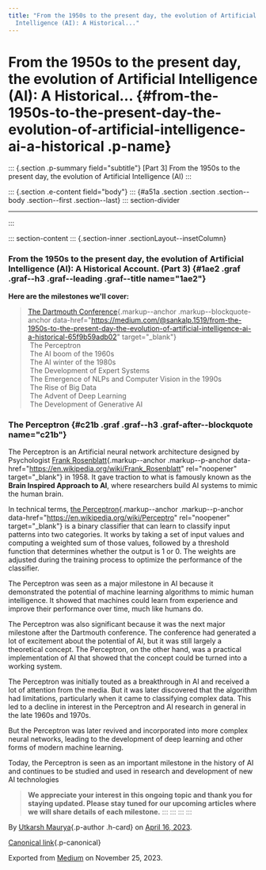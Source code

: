 ```yaml
---
title: "From the 1950s to the present day, the evolution of Artificial
  Intelligence (AI): A Historical..."
---
```


<div>

# From the 1950s to the present day, the evolution of Artificial Intelligence (AI): A Historical... {#from-the-1950s-to-the-present-day-the-evolution-of-artificial-intelligence-ai-a-historical .p-name}

</div>

::: {.section .p-summary field="subtitle"}
\[Part 3\] From the 1950s to the present day, the evolution of
Artificial Intelligence (AI)
:::

::: {.section .e-content field="body"}
::: {#a51a .section .section .section--body .section--first .section--last}
::: section-divider

------------------------------------------------------------------------
:::

::: section-content
::: {.section-inner .sectionLayout--insetColumn}
### From the 1950s to the present day, the evolution of Artificial Intelligence (AI): A Historical Account. (Part 3) {#1ae2 .graf .graf--h3 .graf--leading .graf--title name="1ae2"}

**Here are the milestones we'll cover:**

> [The Dartmouth
> Conference](https://medium.com/@sankalp.1519/from-the-1950s-to-the-present-day-the-evolution-of-artificial-intelligence-ai-a-historical-65f9b59adb02){.markup--anchor
> .markup--blockquote-anchor
> data-href="https://medium.com/@sankalp.1519/from-the-1950s-to-the-present-day-the-evolution-of-artificial-intelligence-ai-a-historical-65f9b59adb02"
> target="_blank"}\
>  The Perceptron\
>  The AI boom of the 1960s\
>  The AI winter of the 1980s\
>  The Development of Expert Systems\
>  The Emergence of NLPs and Computer Vision in the 1990s\
>  The Rise of Big Data\
>  The Advent of Deep Learning\
>  The Development of Generative AI

### The Perceptron {#c21b .graf .graf--h3 .graf-after--blockquote name="c21b"}

The Perceptron is an Artificial neural network architecture designed by
Psychologist [Frank
Rosenblatt](https://en.wikipedia.org/wiki/Frank_Rosenblatt){.markup--anchor
.markup--p-anchor
data-href="https://en.wikipedia.org/wiki/Frank_Rosenblatt"
rel="noopener" target="_blank"} in 1958. It gave traction to what is
famously known as the **Brain Inspired Approach to AI**, where
researchers build AI systems to mimic the human brain.

In technical terms, [the
Perceptron](https://en.wikipedia.org/wiki/Perceptro){.markup--anchor
.markup--p-anchor data-href="https://en.wikipedia.org/wiki/Perceptro"
rel="noopener" target="_blank"} is a binary classifier that can learn to
classify input patterns into two categories. It works by taking a set of
input values and computing a weighted sum of those values, followed by a
threshold function that determines whether the output is 1 or 0. The
weights are adjusted during the training process to optimize the
performance of the classifier.

The Perceptron was seen as a major milestone in AI because it
demonstrated the potential of machine learning algorithms to mimic human
intelligence. It showed that machines could learn from experience and
improve their performance over time, much like humans do.

The Perceptron was also significant because it was the next major
milestone after the Dartmouth conference. The conference had generated a
lot of excitement about the potential of AI, but it was still largely a
theoretical concept. The Perceptron, on the other hand, was a practical
implementation of AI that showed that the concept could be turned into a
working system.

The Perceptron was initially touted as a breakthrough in AI and received
a lot of attention from the media. But it was later discovered that the
algorithm had limitations, particularly when it came to classifying
complex data. This led to a decline in interest in the Perceptron and AI
research in general in the late 1960s and 1970s.

But the Perceptron was later revived and incorporated into more complex
neural networks, leading to the development of deep learning and other
forms of modern machine learning.

Today, the Perceptron is seen as an important milestone in the history
of AI and continues to be studied and used in research and development
of new AI technologies

> **We appreciate your interest in this ongoing topic and thank you for
> staying updated. Please stay tuned for our upcoming articles where we
> will share details of each milestone.**
:::
:::
:::
:::

By [Utkarsh Maurya](https://medium.com/@sankalp.1519){.p-author .h-card}
on [April 16, 2023](https://medium.com/p/450b4a449b74).

[Canonical
link](https://medium.com/@sankalp.1519/from-the-1950s-to-the-present-day-the-evolution-of-artificial-intelligence-ai-a-historical-450b4a449b74){.p-canonical}

Exported from [Medium](https://medium.com) on November 25, 2023.
